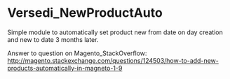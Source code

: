 # Versedi_NewProductAuto

Simple module to automatically set product new from date on day creation and new to date 3 months later.


Answer to question on Magento_StackOverflow: http://magento.stackexchange.com/questions/124503/how-to-add-new-products-automatically-in-magneto-1-9